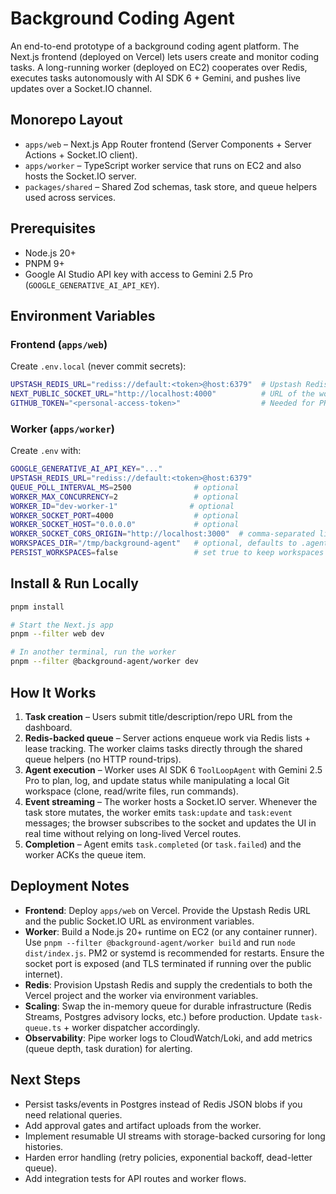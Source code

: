 # Background Coding Agent

An end-to-end prototype of a background coding agent platform. The Next.js frontend (deployed on Vercel) lets users create and monitor coding tasks. A long-running worker (deployed on EC2) cooperates over Redis, executes tasks autonomously with AI SDK 6 + Gemini, and pushes live updates over a Socket.IO channel.

## Monorepo Layout

- `apps/web` – Next.js App Router frontend (Server Components + Server Actions + Socket.IO client).
- `apps/worker` – TypeScript worker service that runs on EC2 and also hosts the Socket.IO server.
- `packages/shared` – Shared Zod schemas, task store, and queue helpers used across services.

## Prerequisites

- Node.js 20+
- PNPM 9+
- Google AI Studio API key with access to Gemini 2.5 Pro (`GOOGLE_GENERATIVE_AI_API_KEY`).

## Environment Variables

### Frontend (`apps/web`)

Create `.env.local` (never commit secrets):

```bash
UPSTASH_REDIS_URL="rediss://default:<token>@host:6379"  # Upstash Redis TLS URL
NEXT_PUBLIC_SOCKET_URL="http://localhost:4000"          # URL of the worker's Socket.IO server
GITHUB_TOKEN="<personal-access-token>"                  # Needed for PR creation (will move to OAuth)
```

### Worker (`apps/worker`)

Create `.env` with:

```bash
GOOGLE_GENERATIVE_AI_API_KEY="..."
UPSTASH_REDIS_URL="rediss://default:<token>@host:6379"
QUEUE_POLL_INTERVAL_MS=2500              # optional
WORKER_MAX_CONCURRENCY=2                 # optional
WORKER_ID="dev-worker-1"                # optional
WORKER_SOCKET_PORT=4000                  # optional
WORKER_SOCKET_HOST="0.0.0.0"             # optional
WORKER_SOCKET_CORS_ORIGIN="http://localhost:3000"  # comma-separated list allowed
WORKSPACES_DIR="/tmp/background-agent"   # optional, defaults to .agent-workspaces
PERSIST_WORKSPACES=false                 # set true to keep workspaces for debugging
```

## Install & Run Locally

```bash
pnpm install

# Start the Next.js app
pnpm --filter web dev

# In another terminal, run the worker
pnpm --filter @background-agent/worker dev
```

## How It Works

1. **Task creation** – Users submit title/description/repo URL from the dashboard.
2. **Redis-backed queue** – Server actions enqueue work via Redis lists + lease tracking. The worker claims tasks directly through the shared queue helpers (no HTTP round-trips).
3. **Agent execution** – Worker uses AI SDK 6 `ToolLoopAgent` with Gemini 2.5 Pro to plan, log, and update status while manipulating a local Git workspace (clone, read/write files, run commands).
4. **Event streaming** – The worker hosts a Socket.IO server. Whenever the task store mutates, the worker emits `task:update` and `task:event` messages; the browser subscribes to the socket and updates the UI in real time without relying on long-lived Vercel routes.
5. **Completion** – Agent emits `task.completed` (or `task.failed`) and the worker ACKs the queue item.

## Deployment Notes

- **Frontend**: Deploy `apps/web` on Vercel. Provide the Upstash Redis URL and the public Socket.IO URL as environment variables.
- **Worker**: Build a Node.js 20+ runtime on EC2 (or any container runner). Use `pnpm --filter @background-agent/worker build` and run `node dist/index.js`. PM2 or systemd is recommended for restarts. Ensure the socket port is exposed (and TLS terminated if running over the public internet).
- **Redis**: Provision Upstash Redis and supply the credentials to both the Vercel project and the worker via environment variables.
- **Scaling**: Swap the in-memory queue for durable infrastructure (Redis Streams, Postgres advisory locks, etc.) before production. Update `task-queue.ts` + worker dispatcher accordingly.
- **Observability**: Pipe worker logs to CloudWatch/Loki, and add metrics (queue depth, task duration) for alerting.

## Next Steps

- Persist tasks/events in Postgres instead of Redis JSON blobs if you need relational queries.
- Add approval gates and artifact uploads from the worker.
- Implement resumable UI streams with storage-backed cursoring for long histories.
- Harden error handling (retry policies, exponential backoff, dead-letter queue).
- Add integration tests for API routes and worker flows.
